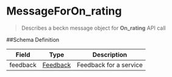 # MessageForOn_rating

> Describes a beckn message object for **On_rating** API call

##Schema Definition

| **Field** | **Type**                                                       | **Description**        |
| --------- | -------------------------------------------------------------- | ---------------------- |
| feedback  | [Feedback](/docs/core-specification/schema-reference/feedback) | Feedback for a service |
